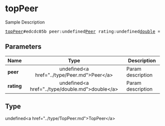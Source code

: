 # topPeer

Sample Description

<pre>
<a href="../constructor/topPeer.md">topPeer</a>#edcdc05b peer:undefined<a href="../type/Peer.md">Peer</a> rating:undefined<a href="../type/double.md">double</a> = undefined<a href="../type/TopPeer.md">TopPeer</a>;
</pre>

## Parameters

| Name | Type | Description |
|------|:----:|-------------|
| **peer** | undefined&lt;a href=&#34;../type/Peer.md&#34;&gt;Peer&lt;/a&gt; | Param description |
| **rating** | undefined&lt;a href=&#34;../type/double.md&#34;&gt;double&lt;/a&gt; | Param description |

## Type

undefined&lt;a href=&#34;../type/TopPeer.md&#34;&gt;TopPeer&lt;/a&gt;
